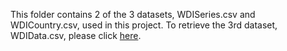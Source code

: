 This folder contains 2 of the 3 datasets, WDISeries.csv and WDICountry.csv, used in this project.  To retrieve the 3rd dataset, WDIData.csv, please click [here](https://datacatalog.worldbank.org/dataset/world-development-indicators).
